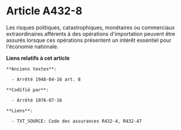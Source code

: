 # Article A432-8

Les risques politiques, catastrophiques, monétaires ou commerciaux extraordinaires afférents à des opérations d'importation
peuvent être assurés lorsque ces opérations présentent un intérêt essentiel pour l'économie nationale.

**Liens relatifs à cet article**

	**Anciens textes**:

	  - Arrêté 1948-04-16 art. 8

	**Codifié par**:

	  - Arrêté 1976-07-16

	**Liens**:

	  - TXT_SOURCE: Code des assurances R432-4, R432-47
